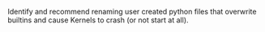 Identify and recommend renaming user created python files that overwrite builtins and cause Kernels to crash (or not start at all).
